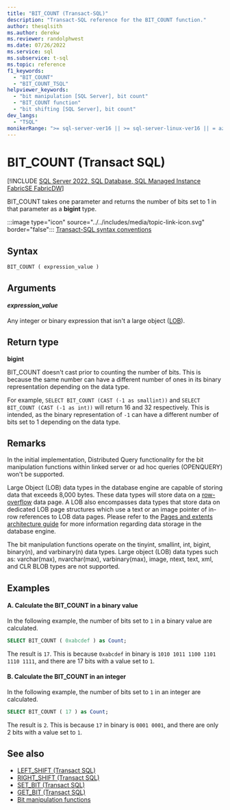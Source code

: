 ```yaml
---
title: "BIT_COUNT (Transact-SQL)"
description: "Transact-SQL reference for the BIT_COUNT function."
author: thesqlsith
ms.author: derekw
ms.reviewer: randolphwest
ms.date: 07/26/2022
ms.service: sql
ms.subservice: t-sql
ms.topic: reference
f1_keywords:
  - "BIT_COUNT"
  - "BIT_COUNT_TSQL"
helpviewer_keywords:
  - "bit manipulation [SQL Server], bit count"
  - "BIT_COUNT function"
  - "bit shifting [SQL Server], bit count"
dev_langs:
  - "TSQL"
monikerRange: ">= sql-server-ver16 || >= sql-server-linux-ver16 || = azuresqldb-mi-current ||= azuresqldb-current || =fabric"
---
```

# BIT_COUNT (Transact SQL)
[!INCLUDE [SQL Server 2022, SQL Database, SQL Managed Instance FabricSE FabricDW](../../includes/applies-to-version/sqlserver2022-asdb-asmi-fabricse-fabricdw.md)]

BIT_COUNT takes one parameter and returns the number of bits set to 1 in that parameter as a **bigint** type.

:::image type="icon" source="../../includes/media/topic-link-icon.svg" border="false"::: [Transact-SQL syntax conventions](../../t-sql/language-elements/transact-sql-syntax-conventions-transact-sql.md)  

## Syntax

```syntaxsql
BIT_COUNT ( expression_value )
```

## Arguments

#### *expression_value*

Any integer or binary expression that isn't a large object ([LOB](#remarks)).

## Return type

**bigint**

BIT_COUNT doesn't cast prior to counting the number of bits. This is because the same number can have a different number of ones in its binary representation depending on the data type.

For example, `SELECT BIT_COUNT (CAST (-1 as smallint))` and `SELECT BIT_COUNT (CAST (-1 as int))` will return 16 and 32 respectively. This is intended, as the binary representation of `-1` can have a different number of bits set to 1 depending on the data type.

## Remarks

In the initial implementation, Distributed Query functionality for the bit manipulation functions within linked server or ad hoc queries (OPENQUERY) won't be supported.

Large Object (LOB) data types in the database engine are capable of storing data that exceeds 8,000 bytes. These data types will store data on a [row-overflow](../../relational-databases/pages-and-extents-architecture-guide.md#row-overflow-considerations) data page. A LOB also encompasses data types that store data on dedicated LOB page structures which use a text or an image pointer of in-row references to LOB data pages. Please refer to the [Pages and extents architecture guide](../../relational-databases/pages-and-extents-architecture-guide.md) for more information regarding data storage in the database engine.

The bit manipulation functions operate on the tinyint, smallint, int, bigint, binary(n), and varbinary(n) data types. Large object (LOB) data types such as: varchar(max), nvarchar(max), varbinary(max), image, ntext, text, xml, and CLR BLOB types are not supported.

## Examples

#### A. Calculate the BIT_COUNT in a binary value

In the following example, the number of bits set to `1` in a binary value are calculated.

```sql
SELECT BIT_COUNT ( 0xabcdef ) as Count;
```

The result is `17`. This is because `0xabcdef` in binary is `1010 1011 1100 1101 1110 1111`, and there are 17 bits with a value set to `1`.

#### B. Calculate the BIT_COUNT in an integer

In the following example, the number of bits set to `1` in an integer are calculated.

```sql
SELECT BIT_COUNT ( 17 ) as Count;
```

The result is `2`. This is because `17` in binary is `0001 0001`, and there are only 2 bits with a value set to `1`.

## See also

- [LEFT_SHIFT (Transact SQL)](left-shift-transact-sql.md)
- [RIGHT_SHIFT (Transact SQL)](right-shift-transact-sql.md)
- [SET_BIT (Transact SQL)](set-bit-transact-sql.md)
- [GET_BIT (Transact SQL)](get-bit-transact-sql.md)
- [Bit manipulation functions](bit-manipulation-functions-overview.md)
